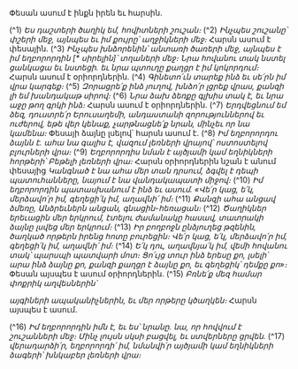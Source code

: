 
Փեսան ասում է ինքն իրեն եւ հարսին.

(^1) _Ես դաշտերի ծաղիկ եմ, հովիտների շուշան։_
(^2) _Ինչպես շուշանը՝ փշերի մեջ,
այնպես եւ իմ քույրը՝ աղջիկների մեջ։_
Հարսն ասում է փեսային.
(^3) _Ինչպես խնձորենին՝ անտառի ծառերի մեջ,
այնպես է իմ եղբորորդին [* սիրելին]՝ տղաների մեջ։
Նրա հովանու տակ նստել ցանկացա եւ նստեցի.
եւ նրա պտուղը քաղցր է իմ կոկորդում։_
Հարսն ասում է օրիորդներին.
(^4) _Գինետո՛ւն տարեք ինձ եւ սե՛րն իմ վրա կարգեք։_
(^5) _Զորացրե՛ք ինձ յուղով, խնձո՛ր լցրեք վրաս,
քանզի լի եմ խանդակաթ սիրով։_
(^6) _Նրա ձախ ձեռքը գլխիս տակ է,
եւ նրա աջը թող գրկի ինձ։_
Հարսն ասում է օրիորդներին.
(^7) _Երդվեցնում եմ ձեզ, դուստրե՛ր Երուսաղեմի,
անդաստանի զորություններով եւ ուժերով,
եթե վեր կենաք, չարթնացնե՛ք նրան, մինչեւ որ նա կամենա։_
Փեսայի ձայնը լսելով՝ հարսն ասում է.
(^8) _Իմ եղբորորդու ձայնն է.
ահա նա գալիս է,
վազում լեռների վրայով՝ ոստոստելով բլուրների վրա։_
(^9) _Եղբորորդիս նման է այծյամի կամ եղնիկների հորթերի՝
Բեթելի լեռների վրա։_
Հարսն օրիորդներին նշան է անում փեսայից
_Կանգնած է նա ահա մեր տան դրսում,
ձգվել է դեպի պատուհանները,
նայում է նա վանդակապատի միջով։_
(^10) _Իմ եղբորորդին պատասխանում է ինձ եւ ասում.
«Վե՛ր կաց, ե՛կ, մերձավո՛ր իմ, գեղեցի՛կ իմ, աղավնի՛ իմ։_
(^11) _Քանզի ահա անցավ ձմեռը,
Անձրեւներն անցան, գնացին-հեռացան։_
(^12) _Ծաղիկներ երեւացին մեր երկրում,
էտելու ժամանակը հասավ,
տատրակի ձայնը լսվեց մեր երկրում։_
(^13) _Իր բողբոջն ընձյուղեց թզենին,
ծաղկած որթերն իրենց հոտը բուրեցին։
Վե՛ր կաց, ե՛կ, մերձավո՛ր իմ, գեղեցի՛կ իմ, աղավնի՛ իմ։_
(^14) _Ե՛կ դու, աղավնյա՛կ իմ,
վեմի հովանու տակ՝ պարսպի պատվարի մոտ։
Ցո՛ւյց տուր ինձ երեսը քո,
լսելի՛ արա ինձ ձայնը քո, քանզի քաղցր է ձայնը քո,
եւ գեղեցիկ՝ դեմքը քո»։_
Փեսան այսպես է ասում օրիորդներին.
(^15) _Բռնե՛ք մեզ համար փոքրիկ աղվեսներին՝_


_այգիների ապականիչներին,
եւ մեր որթերը կծաղկեն։_
Հարսն այսպես է ասում.

(^16) _Իմ եղբորորդին իմն է, եւ ես՝ նրանը.
նա, որ հովվում է շուշանների մեջ։
Մինչ լույսն սկսի բացվել, եւ ստվերները ցրվեն._
(^17) _վերադարձի՛ր, եղբորորդի՛ իմ,
նմանվի՛ր այծյամի կամ եղնիկների ձագերի՝
խնկաբեր լեռների վրա։_

